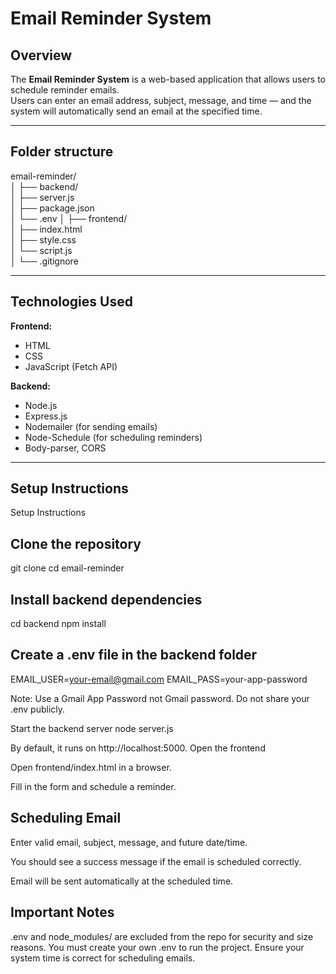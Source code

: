 # Email Reminder System

## Overview
The **Email Reminder System** is a web-based application that allows users to schedule reminder emails.  
Users can enter an email address, subject, message, and time — and the system will automatically send an email at the specified time.

---
## Folder structure

email-reminder/            
│
├── backend/               
│   ├── server.js          
│   ├── package.json       
│   └── .env 
│
├── frontend/              
│   ├── index.html         
│   ├── style.css          
│   └── script.js          
│
└── .gitignore             

---

## Technologies Used

**Frontend:**
- HTML  
- CSS  
- JavaScript (Fetch API)

**Backend:**
- Node.js  
- Express.js  
- Nodemailer (for sending emails)  
- Node-Schedule (for scheduling reminders)  
- Body-parser, CORS

---

## Setup Instructions
Setup Instructions

## Clone the repository

git clone <your-repo-URL>
cd email-reminder


## Install backend dependencies

cd backend
npm install


## Create a .env file in the backend folder

EMAIL_USER=your-email@gmail.com
EMAIL_PASS=your-app-password

Note: Use a Gmail App Password not Gmail password. Do not share your .env publicly.

Start the backend server
node server.js


By default, it runs on http://localhost:5000.
Open the frontend

Open frontend/index.html in a browser.

Fill in the form and schedule a reminder.

## Scheduling Email

Enter valid email, subject, message, and future date/time.

You should see a success message if the email is scheduled correctly.

Email will be sent automatically at the scheduled time.

## Important Notes

.env and node_modules/ are excluded from the repo for security and size reasons.
You must create your own .env to run the project.
Ensure your system time is correct for scheduling emails.

